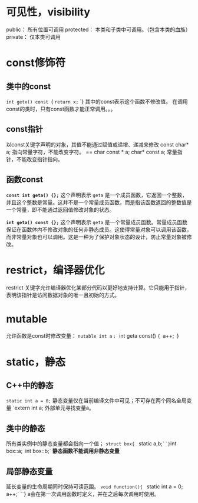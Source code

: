 # 可见性，visibility
public：
所有位置可调用
protected：
本类和子类中可调用。（包含本类的血族）
private：
仅本类可调用
# const修饰符
## 类中的const
`int getx() const
`{
`return x;`
`}
其中的const表示这个函数不修改值。
在调用const的类时，只有const函数才能正常调用。。。
## const指针
以const关键字声明的对象，其值不能通过赋值或递增、递减来修改
const char* a; 指向常量字符，不能改变字符。 == char const * a;
char* const a; 常量指针，不能改变指针指向。

## 函数const
**`const int geta() {};`**
这个声明表示 `geta` 是一个成员函数，它返回一个整数，并且这个整数是常量。这并不是一个常量成员函数，而是指该函数返回的整数值是一个常量，即不能通过返回值修改对象的状态。

**`int geta() const {};`**
这个声明表示 `geta` 是一个常量成员函数。常量成员函数保证在函数体内不修改对象的任何非静态成员。这使得常量对象可以调用该函数，而非常量对象也可以调用。这是一种为了保护对象状态的设计，防止常量对象被修改。

# restrict，编译器优化
restrict 关键字允许编译器优化某部分代码以更好地支持计算。它只能用于指针，表明该指针是访问数据对象的唯一且初始的方式。
# mutable
允许函数是const时修改变量：
`nutable int a；
`int geta const()
`{
	`a++;`
`}

# static，静态
## C++中的静态
`static int a = 0;`
静态变量仅在当前编译文件中可见；不可存在两个同名全局变量
`extern int a;
外部单元寻找变量a。
## 类中的静态
所有类实例中的静态变量都会指向一个值；
`struct box{
`    static a,b;`
``}
`int box::a;`
`int box::b;`
**静态函数不能调用非静态变量**
## 局部静态变量
延长变量的生命周期同时保持可读范围。
`void function(){
`    static int a = 0;`
`    a++;`
``}
a会在第一次调用函数时定义，并在之后每次调用时使用。